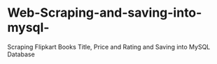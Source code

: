 # Web-Scraping-and-saving-into-mysql-
Scraping Flipkart Books Title, Price and Rating and Saving into MySQL Database 

